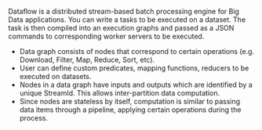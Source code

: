 Dataflow is a distributed stream-based batch processing engine for Big Data applications.
You can write a tasks to be executed on a dataset. The task is then compiled into an execution graphs and passed as a 
JSON commands to corresponding worker servers to be executed.

* Data graph consists of nodes that correspond to certain operations (e.g. Download, Filter, Map, Reduce, Sort, etc).
* User can define custom predicates, mapping functions, reducers to be executed on datasets.
* Nodes in a data graph have inputs and outputs which are identified by a unique StreamId. This allows inter-partition 
data computation.
* Since nodes are stateless by itself, computation is similar to passing data items through a pipeline, applying certain 
operations during the process.